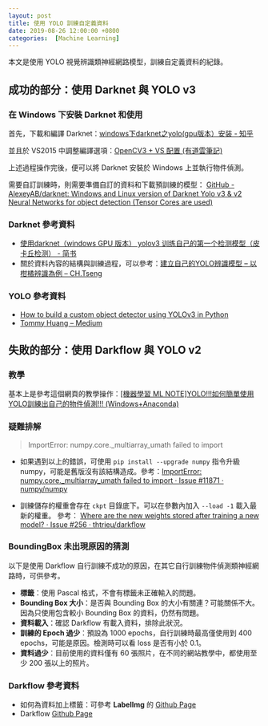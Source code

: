 ```yaml
---
layout: post
title: 使用 YOLO 訓練自定義資料
date: 2019-08-26 12:00:00 +0800
categories:  [Machine Learning]
---
```


本文是使用 YOLO 視覺辨識類神經網路模型，訓練自定義資料的紀錄。

## 成功的部分：使用 Darknet 與 YOLO v3

### 在 Windows 下安裝 Darknet 和使用

首先，下載和編譯 Darknet：[windows下darknet之yolo(gpu版本）安装 - 知乎](https://zhuanlan.zhihu.com/p/45845454)

並且於 VS2015 中調整編譯選項：[OpenCV3 + VS 配置 (有道雲筆記)](https://note.youdao.com/ynoteshare1/index.html?id=04fb326760a726f23cbd9ae8ff6b1fc6&type=note#/)

上述過程操作完後，便可以將 Darknet 安裝於 Windows 上並執行物件偵測。

需要自訂訓練時，則需要準備自訂的資料和下載預訓練的模型： [GitHub - AlexeyAB/darknet: Windows and Linux version of Darknet Yolo v3 & v2 Neural Networks for object detection (Tensor Cores are used)](https://github.com/AlexeyAB/darknet#how-to-train-to-detect-your-custom-objects)

### Darknet 參考資料

- [使用darknet（windows GPU 版本） yolov3 训练自己的第一个检测模型（皮卡丘检测） - 简书](https://www.jianshu.com/p/98aa75b0532f)
- 關於資料內容的結構與訓練過程，可以參考：[建立自己的YOLO辨識模型 – 以柑橘辨識為例 – CH.Tseng](https://chtseng.wordpress.com/2018/09/01/%E5%BB%BA%E7%AB%8B%E8%87%AA%E5%B7%B1%E7%9A%84yolo%E8%BE%A8%E8%AD%98%E6%A8%A1%E5%9E%8B-%E4%BB%A5%E6%9F%91%E6%A9%98%E8%BE%A8%E8%AD%98%E7%82%BA%E4%BE%8B/)

### YOLO 參考資料

- [How to build a custom object detector using YOLOv3 in Python](http://emaraic.com/blog/yolov3-custom-object-detector)
- [Tommy Huang – Medium](https://medium.com/@chih.sheng.huang821)

## 失敗的部分：使用 Darkflow 與 YOLO v2

### 教學

基本上是參考這個網頁的教學操作：[[機器學習 ML NOTE]YOLO!!!如何簡單使用YOLO訓練出自己的物件偵測!!! (Windows+Anaconda)](https://medium.com/雞雞與兔兔的工程世界/3ad34a4cac70)

### 疑難排解

> ImportError: numpy.core._multiarray_umath failed to import
- 如果遇到以上的錯誤，可使用 `pip install --upgrade numpy` 指令升級 numpy，可能是舊版沒有該結構造成。參考：[ImportError: numpy.core._multiarray_umath failed to import · Issue #11871 · numpy/numpy](https://github.com/numpy/numpy/issues/11871)
 
 - 訓練儲存的權重會存在 `ckpt` 目錄底下。可以在參數內加入 `--load -1` 載入最新的權重。
參考： [Where are the new weights stored after training a new model? · Issue #256 · thtrieu/darkflow](https://github.com/thtrieu/darkflow/issues/256)

### BoundingBox 未出現原因的猜測

以下是使用 Darkflow 自行訓練不成功的原因，在其它自行訓練物件偵測類神經網路時，可供參考。

- **標籤**：使用 Pascal 格式，不會有標籤未正確輸入的問題。
- **Bounding Box 大小**：是否與 Bounding Box 的大小有關連？可能關係不大。因為只使用包含較小 Bounding Box 的資料，仍然有問題。
- **資料載入**：確認 Darkflow 有載入資料，排除此狀況。
- **訓練的 Epoch 過少**：預設為 1000 epochs，自行訓練時最高僅使用到 400 epochs，可能是原因。檢測時可以看 loss 是否有小於 0.1。
- **資料過少**：目前使用的資料僅有 60 張照片，在不同的網站教學中，都使用至少 200 張以上的照片。

### Darkflow 參考資料

- 如何為資料加上標籤：可參考 **LabelImg** 的 [Github Page](https://github.com/tzutalin/labelImg#labelimg)
- Darkflow [Github Page](https://github.com/thtrieu/darkflow)


